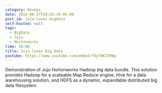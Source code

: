```yaml
---
category: Devops
date: 2014-08-27T20:55:34-05:00
post_id: juju-loves-bigdata
self-hosted: null
tags:
  - BigData
  - Juju
  - Hortonworks
time: 10:00
title: Juju loves Big Data
youtube: https://www.youtube.com/embed/f9yTWK7Z9Wg
---
```


Demonstration of Juju Hortonworks Hadoop big data bundle. This solution provides
 Hadoop for a scaleable Map Reduce engine, Hive for a data warehousing solution,
  and HDFS as a dynamic, expandable distributed big data filesystem.
